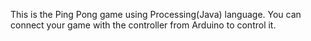 This is the Ping Pong game using Processing(Java) language. You can connect your game with the controller from Arduino to control it. 
